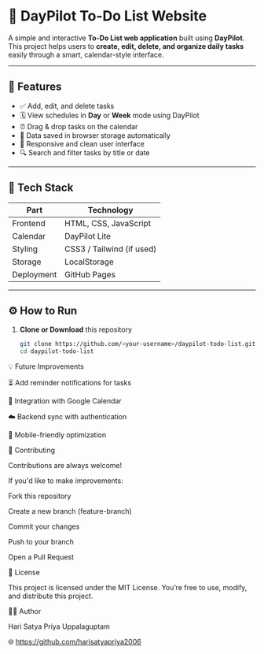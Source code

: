 # 📝 DayPilot To-Do List Website

A simple and interactive **To-Do List web application** built using **DayPilot**.  
This project helps users to **create, edit, delete, and organize daily tasks** easily through a smart, calendar-style interface.

---

## 🚀 Features

- ✅ Add, edit, and delete tasks  
- 🗓️ View schedules in **Day** or **Week** mode using DayPilot  
- ⏰ Drag & drop tasks on the calendar  
- 💾 Data saved in browser storage automatically  
- 🌙 Responsive and clean user interface  
- 🔍 Search and filter tasks by title or date  

---

## 🧰 Tech Stack

| Part | Technology |
|------|-------------|
| Frontend | HTML, CSS, JavaScript |
| Calendar | DayPilot Lite |
| Styling | CSS3 / Tailwind (if used) |
| Storage | LocalStorage |
| Deployment | GitHub Pages |

---

## ⚙️ How to Run

1. **Clone or Download** this repository  
   ```bash
   git clone https://github.com/<your-username>/daypilot-todo-list.git
   cd daypilot-todo-list
💡 Future Improvements

⏳ Add reminder notifications for tasks

📅 Integration with Google Calendar

☁️ Backend sync with authentication

📱 Mobile-friendly optimization

🤝 Contributing

Contributions are always welcome!

If you'd like to make improvements:

Fork this repository

Create a new branch (feature-branch)

Commit your changes

Push to your branch

Open a Pull Request

📜 License

This project is licensed under the MIT License.
You’re free to use, modify, and distribute this project.

👩‍💻 Author

Hari Satya Priya Uppalaguptam

🌐 https://github.com/harisatyapriya2006
